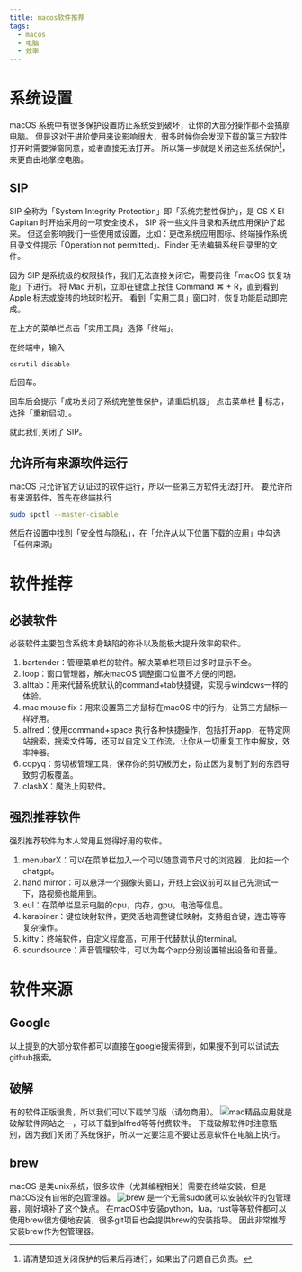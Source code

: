 ```yaml
---
title: macos软件推荐
tags:
  - macos
  - 电脑
  - 效率
---
```

# 系统设置
macOS 系统中有很多保护设置防止系统受到破坏，让你的大部分操作都不会搞崩电脑。
但是这对于进阶使用来说影响很大，很多时候你会发现下载的第三方软件打开时需要弹窗同意，或者直接无法打开。
所以第一步就是关闭这些系统保护[^1]，来更自由地掌控电脑。
[^1]:请清楚知道关闭保护的后果后再进行，如果出了问题自己负责。

## SIP 
SIP 全称为「System Integrity Protection」即「系统完整性保护」，是 OS X El Capitan 时开始采用的一项安全技术，
SIP 将一些文件目录和系统应用保护了起来。
但这会影响我们一些使用或设置，比如：更改系统应用图标、终端操作系统目录文件提示「Operation not permitted」、Finder 
无法编辑系统目录里的文件。

因为 SIP 是系统级的权限操作，我们无法直接关闭它，需要前往「macOS 恢复功能」下进行。
将 Mac 开机，立即在键盘上按住 Command ⌘ + R，直到看到 Apple 标志或旋转的地球时松开。
看到「实用工具」窗口时，恢复功能启动即完成。

在上方的菜单栏点击「实用工具」选择「终端」。

在终端中，输入
```sh
csrutil disable 
```
后回车。

回车后会提示「成功关闭了系统完整性保护，请重启机器」
点击菜单栏  标志，选择「重新启动」。

就此我们关闭了 SIP。

## 允许所有来源软件运行
macOS 只允许官方认证过的软件运行，所以一些第三方软件无法打开。
要允许所有来源软件，首先在终端执行
```sh
sudo spctl --master-disable
```
然后在设置中找到「安全性与隐私」，在「允许从以下位置下载的应用」中勾选「任何来源」

# 软件推荐

## 必装软件
必装软件主要包含系统本身缺陷的弥补以及能极大提升效率的软件。
1. bartender：管理菜单栏的软件。解决菜单栏项目过多时显示不全。
1. loop：窗口管理器，解决macOS 调整窗口位置不方便的问题。
1. alttab：用来代替系统默认的command+tab快捷键，实现与windows一样的体验。
1. mac mouse fix：用来设置第三方鼠标在macOS 中的行为，让第三方鼠标一样好用。
1. alfred：使用command+space 执行各种快捷操作，包括打开app，在特定网站搜索，搜索文件等，还可以自定义工作流。让你从一切重复工作中解放，效率神器。
1. copyq：剪切板管理工具，保存你的剪切板历史，防止因为复制了别的东西导致剪切板覆盖。
1. clashX：魔法上网软件。

## 强烈推荐软件
强烈推荐软件为本人常用且觉得好用的软件。
1. menubarX：可以在菜单栏加入一个可以随意调节尺寸的浏览器，比如挂一个chatgpt。
1. hand mirror：可以悬浮一个摄像头窗口，开线上会议前可以自己先测试一下，路视频也能用到。
1. eul：在菜单栏显示电脑的cpu，内存，gpu，电池等信息。
1. karabiner：键位映射软件，更灵活地调整键位映射，支持组合键，连击等等复杂操作。
1. kitty：终端软件，自定义程度高，可用于代替默认的terminal。
1. soundsource：声音管理软件，可以为每个app分别设置输出设备和音量。

# 软件来源

## Google
以上提到的大部分软件都可以直接在google搜索得到，如果搜不到可以试试去github搜索。

## 破解
有的软件正版很贵，所以我们可以下载学习版（请勿商用）。
![mac精品应用](https://xclient.info/)就是破解软件网站之一，可以下载到alfred等等付费软件。
下载破解软件时注意甄别，因为我们关闭了系统保护，所以一定要注意不要让恶意软件在电脑上执行。

## brew
macOS 是类unix系统，很多软件（尤其编程相关）需要在终端安装，但是macOS没有自带的包管理器。
![brew](https://brew.sh/) 是一个无需sudo就可以安装软件的包管理器，刚好填补了这个缺点。
在macOS中安装python，lua，rust等等软件都可以使用brew很方便地安装，很多git项目也会提供brew的安装指导。
因此非常推荐安装brew作为包管理器。

